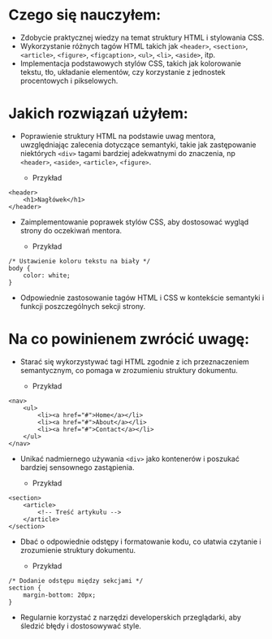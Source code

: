 # Czego się nauczyłem:

- Zdobycie praktycznej wiedzy na temat struktury HTML i stylowania CSS.
- Wykorzystanie różnych tagów HTML takich jak `<header>`, `<section>`, `<article>`, `<figure>`, `<figcaption>`, `<ul>`, `<li>`, `<aside>`, itp.
- Implementacja podstawowych stylów CSS, takich jak kolorowanie tekstu, tło, układanie elementów, czy korzystanie z jednostek procentowych i pikselowych.

# Jakich rozwiązań użyłem:

- Poprawienie struktury HTML na podstawie uwag mentora, uwzględniając zalecenia dotyczące semantyki, takie jak zastępowanie niektórych `<div>` tagami bardziej adekwatnymi do znaczenia, np `<header>`, `<aside>`, `<article>`, `<figure>`.

    - Przykład
```
<header>
    <h1>Nagłówek</h1>
</header>
```
- Zaimplementowanie poprawek stylów CSS, aby dostosować wygląd strony do oczekiwań mentora.

    - Przykład
```
/* Ustawienie koloru tekstu na biały */
body {
    color: white;
}
```
- Odpowiednie zastosowanie tagów HTML i CSS w kontekście semantyki i funkcji poszczególnych sekcji strony.

# Na co powinienem zwrócić uwagę:

- Starać się wykorzystywać tagi HTML zgodnie z ich przeznaczeniem semantycznym, co pomaga w zrozumieniu struktury dokumentu.

    - Przykład
```
<nav>
    <ul>
        <li><a href="#">Home</a></li>
        <li><a href="#">About</a></li>
        <li><a href="#">Contact</a></li>
    </ul>
</nav>
```
- Unikać nadmiernego używania `<div>` jako kontenerów i poszukać bardziej sensownego zastąpienia.

    - Przykład
```
<section>
    <article>
        <!-- Treść artykułu -->
    </article>
</section>
```
- Dbać o odpowiednie odstępy i formatowanie kodu, co ułatwia czytanie i zrozumienie struktury dokumentu.

    - Przykład
```
/* Dodanie odstępu między sekcjami */
section {
    margin-bottom: 20px;
}
```
- Regularnie korzystać z narzędzi developerskich przeglądarki, aby śledzić błędy i dostosowywać style.